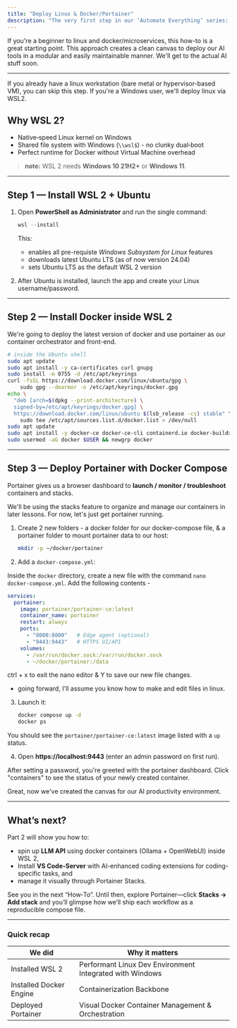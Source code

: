 ```yaml
---
title: "Deploy Linux & Docker/Portainer"
description: "The very first step in our ‘Automate Everything’ series: stand‑up WSL 2 on Windows and deploy Portainer with Docker Compose to lay the foundation for every workflow that comes next."
---
```


If you're a beginner to linux and docker/microservices, this how-to is a great starting point.  This approach creates a clean canvas to deploy our AI tools in a modular and easily maintainable manner.  We'll get to the actual AI stuff soon.  


---

If you already have a linux workstation (bare metal or hypervisor-based VM), you can skip this step. If you're a Windows user, we'll deploy linux via WSL2.

## Why WSL 2?

* Native‑speed Linux kernel on Windows  
* Shared file system with Windows (`\\wsl$`) - no clunky dual‑boot  
* Perfect runtime for Docker without Virtual Machine overhead

> **note:** WSL 2 needs **Windows 10 21H2+** or **Windows 11**.

---

## Step 1 — Install WSL 2 + Ubuntu

1. Open **PowerShell as Administrator** and run the single command:

   ```powershell
   wsl --install
   ```

   This:
   * enables all pre-requiste *Windows Subsystem for Linux* features 
   * downloads latest Ubuntu LTS (as of now version 24.04)
   * sets Ubuntu LTS as the default WSL 2 version

2. After Ubuntu is installed, launch the app and create your Linux username/password.


---

## Step 2 — Install Docker inside WSL 2

We're going to deploy the latest version of docker and use portainer as our container orchestrator and front-end.

```bash
# inside the Ubuntu shell
sudo apt update
sudo apt install -y ca-certificates curl gnupg
sudo install -m 0755 -d /etc/apt/keyrings
curl -fsSL https://download.docker.com/linux/ubuntu/gpg \
    sudo gpg --dearmor -o /etc/apt/keyrings/docker.gpg
echo \
  "deb [arch=$(dpkg --print-architecture) \
  signed-by=/etc/apt/keyrings/docker.gpg] \
  https://download.docker.com/linux/ubuntu $(lsb_release -cs) stable" \
    sudo tee /etc/apt/sources.list.d/docker.list > /dev/null
sudo apt update
sudo apt install -y docker-ce docker-ce-cli containerd.io docker-buildx-plugin docker-compose-plugin
sudo usermod -aG docker $USER && newgrp docker
```

---

## Step 3 — Deploy Portainer with Docker Compose

Portainer gives us a browser dashboard to **launch / monitor / troubleshoot** containers and stacks.

We'll be using the stacks feature to organize and manage our containers in later lessons.  For now, let's just get portainer running.

1. Create 2 new folders - a docker folder for our docker-compose file, & a portainer folder to mount portainer data to our host:

   ```bash
   mkdir -p ~/docker/portainer
   ```

2. Add a `docker-compose.yml`:

Inside the `docker` directory,  create a new file with the command `nano docker-compose.yml`.
Add the following contents - 

   ```yaml
   services:
     portainer:
       image: portainer/portainer-ce:latest
       container_name: portainer
       restart: always
       ports:
         - "8000:8000"   # Edge agent (optional)
         - "9443:9443"   # HTTPS UI/API
       volumes:
         - /var/run/docker.sock:/var/run/docker.sock
         - ~/docker/portainer:/data
   ```
 ctrl + x to exit the nano editor & Y to save our new file changes.
* going forward, I'll assume you know how to make and edit files in linux.

3. Launch it:

   ```bash
   docker compose up -d
   docker ps
   ```

You should see the `portainer/portainer-ce:latest` image listed with a `up` status. 

4. Open **https://localhost:9443** (enter an admin password on first run).

After setting a password, you're greeted with the portainer dashboard. Click "containers" to see the status of your newly created container.

Great, now we've created the canvas for our AI productivity environment.  

---

## What’s next?

Part 2 will show you how to:

* spin up **LLM API** using docker containers (Ollama + OpenWebUI) inside WSL 2, 
* Install **VS Code-Server** with AI-enhanced coding extensions for coding-specific tasks, and
* manage it visually through Portainer Stacks.

See you in the next “How‑To”. Until then, explore Portainer—click **Stacks → Add stack** and you’ll glimpse how we’ll ship each workflow as a reproducible compose file. 

---

### Quick recap

| We did | Why it matters |
|---------|----------------|
| Installed WSL 2 | Performant Linux Dev Environment Integrated with Windows |
| Installed Docker Engine | Containerization Backbone |
| Deployed Portainer | Visual Docker Container Management & Orchestration |

